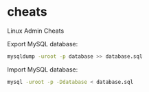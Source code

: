 cheats
======

Linux Admin Cheats

Export MySQL database:

```bash
mysqldump -uroot -p database >> database.sql
```


Import MySQL database:

```bash
mysql -uroot -p -Ddatabase < database.sql
```